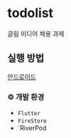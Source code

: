 # todolist

글림 미디어 채용 과제

## 실행 방법

[안드로이드](https://github.com/jaehee21232/releases/latest/download/1.0.0/todolist.apk)

### ⚙️ 개발 환경
  - `Flutter`
  - `FireStore`
  - `RiverPod
